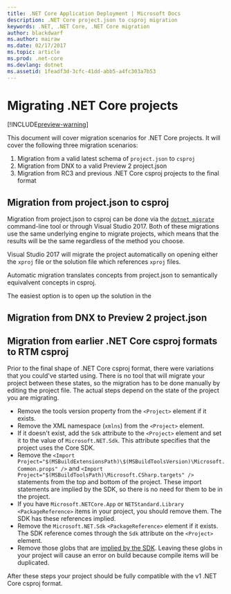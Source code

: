 ```yaml
---
title: .NET Core Application Deployment | Microsoft Docs
description: .NET Core project.json to csproj migration
keywords: .NET, .NET Core, .NET Core migration
author: blackdwarf
ms.author: mairaw
ms.date: 02/17/2017
ms.topic: article
ms.prod: .net-core
ms.devlang: dotnet
ms.assetid: 1feadf3d-3cfc-41dd-abb5-a4fc303a7b53
---
```


# Migrating .NET Core projects

[!INCLUDE[preview-warning](../../../includes/warning.md)]

This document will cover migration scenarios for .NET Core projects. It will cover the following three migration scenarios:

1. Migration from a valid latest schema of `project.json` to `csproj`
2. Migration from DNX to a valid Preview 2 project.json
3. Migration from RC3 and previous .NET Core csproj projects to the final format 

## Migration from project.json to csproj
Migration from project.json to csproj can be done via the [`dotnet migrate`](dotnet-migrate.md) command-line tool or through Visual Studio 2017. Both of these migrations use the same underlying engine to migrate projects, which means that the results will be the same regardless of the method you choose. 

Visual Studio 2017 will migrate the project automatically on opening either the `xproj` file or the solution file which references `xproj` files. 

Automatic migration translates concepts from project.json to semantically equivalvent concepts in csproj.  

The easiest option is to open up the solution in the 

## Migration from DNX to Preview 2 project.json

## Migration from earlier .NET Core csproj formats to RTM csproj
Prior to the final shape of .NET Core csproj format, there were variations that you could've started using. There is no tool that will migrate your project between these states, so the migration has to be done manually by editing the project file. The actual steps depend on the state of the project you are migrating. 

* Remove the tools version property from the `<Project>` element if it exists. 
* Remove the XML namespace (`xmlns`) from the `<Project>` element.
* If it doesn't exist, add the `Sdk` attribute to the `<Project>` element and set it to the value of `Microsoft.NET.Sdk`. This attribute specifies that the project uses the Core SDK. 
* Remove the `<Import Project="$(MSBuildExtensionsPath)\$(MSBuildToolsVersion)\Microsoft.Common.props" />` and `<Import Project="$(MSBuildToolsPath)\Microsoft.CSharp.targets" />` statements from the top and bottom of the project. These import statements are implied by the SDK, so there is no need for them to be in the project. 
* If you have `Microsoft.NETCore.App` or `NETStandard.Library` `<PackageReference>` items in your project, you should remove them. The SDK has these references implied. 
* Remove the `Microsoft.NET.Sdk` `<PackageReference>` element if it exists. The SDK reference comes through the `Sdk` attribute on the `<Project>` element. 
* Remove those globs that are [implied by the SDK](https://aka.ms/sdkimplititems). Leaving these globs in your project will cause an error on build because compile items will be duplicated. 

After these steps your project should be fully compatible with the v1 .NET Core csproj format. 